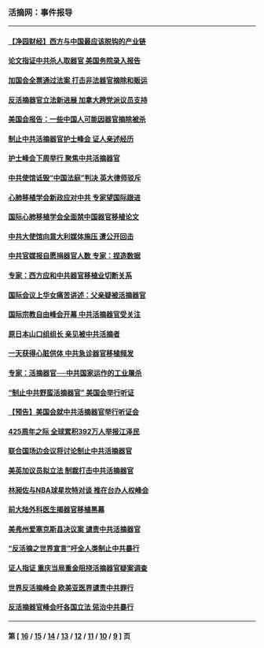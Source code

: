 ### 活摘网：事件报导
---
#### [【净园财经】西方与中国最应该脱钩的产业链](../../pages/nf5877/n14016113.md?06220430) 
#### [论文指证中共杀人取器官 美国务院录入报告](../../pages/nf5877/n13999890.md?06220430) 
#### [加国会全票通过法案 打击非法器官摘除和贩运](../../pages/nf5877/n13884924.md?06220430) 
#### [反活摘器官立法新进展 加拿大跨党派议员支持](../../pages/nf5877/n13876061.md?06220430) 
#### [美国会报告：一些中国人可能因器官摘除被杀](../../pages/nf5877/n13867964.md?06220430) 
#### [制止中共活摘器官护士峰会 证人亲述经历](../../pages/nf5877/n13859007.md?06220430) 
#### [护士峰会下周举行 聚焦中共活摘器官](../../pages/nf5877/n13855418.md?06220430) 
#### [中共使馆诋毁“中国法庭”判决 英大律师驳斥](../../pages/nf5877/n13833945.md?06220430) 
#### [心肺移植学会新政应对中共 专家望国际跟进](../../pages/nf5877/n13829043.md?06220430) 
#### [国际心肺移植学会全面禁中国器官移植论文](../../pages/nf5877/n13827785.md?06220430) 
#### [中共大使馆向意大利媒体施压 遭公开回击](../../pages/nf5877/n13826038.md?06220430) 
#### [中共官媒报自愿捐器官人数 专家：捏造数据](../../pages/nf5877/n13814130.md?06220430) 
#### [专家：西方应和中共器官移植业切断关系](../../pages/nf5877/n13772828.md?06220430) 
#### [国际会议上华女痛苦讲述：父亲疑被活摘器官](../../pages/nf5877/n13771583.md?06220430) 
#### [国际宗教自由峰会开幕 中共活摘器官受关注](../../pages/nf5877/n13769995.md?06220430) 
#### [原日本山口组组长 亲见被中共活摘者](../../pages/nf5877/n13767360.md?06220430) 
#### [一天获得心脏供体 中共急诊器官移植频发](../../pages/nf5877/n13764689.md?06220430) 
#### [专家：活摘器官──中共国家运作的工业屠杀](../../pages/nf5877/n13761178.md?06220430) 
#### [“制止中共野蛮活摘器官” 美国会举行听证](../../pages/nf5877/n13735831.md?06220430) 
#### [【预告】美国会就中共活摘器官举行听证会](../../pages/nf5877/n13732843.md?06220430) 
#### [425周年之际 全球累积392万人举报江泽民](../../pages/nf5877/n13719232.md?06220430) 
#### [联合国场边会议将讨论制止中共活摘器官](../../pages/nf5877/n13656361.md?06220430) 
#### [美英加议员拟立法 制裁打击中共活摘器官](../../pages/nf5877/n13430251.md?06220430) 
#### [林昶佐与NBA球星坎特对谈 推在台办人权峰会](../../pages/nf5877/n13414467.md?06220430) 
#### [前大陆外科医生揭器官移植黑幕](../../pages/nf5877/n13401416.md?06220430) 
#### [美弗州爱塞克斯县决议案 谴责中共活摘器官](../../pages/nf5877/n13320919.md?06220430) 
#### [“反活摘之世界宣言”吁全人类制止中共暴行](../../pages/nf5877/n13259730.md?06220430) 
#### [证人指证 重庆当局重金阻挠活摘器官疑案调查](../../pages/nf5877/n13259127.md?06220430) 
#### [世界反活摘峰会 欧美亚医界谴责中共罪行](../../pages/nf5877/n13253550.md?06220430) 
#### [反活摘器官峰会吁各国立法 惩治中共暴行](../../pages/nf5877/n13245052.md?06220430) 

---
#### 第 [ [16](./16.md?06220430) / [15](./15.md?06220430) / [14](./14.md?06220430) / [13](./13.md?06220430) / [12](./12.md?06220430) / [11](./11.md?06220430) / [10](./10.md?06220430) / [9](./9.md?06220430) ] 页
